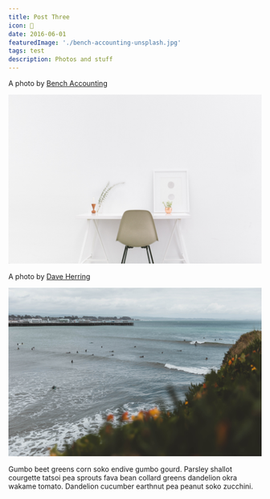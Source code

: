 ```yaml
---
title: Post Three
icon: 🐶
date: 2016-06-01
featuredImage: './bench-accounting-unsplash.jpg'
tags: test
description: Photos and stuff
---
```



A photo by [Bench Accounting](https://unsplash.com/@benchaccounting)

![Alt Text](./bench-accounting-unsplash.jpg)

A photo by [Dave Herring](https://unsplash.com/@daveherring)

![Alt Text](./dave-herring-unsplash.jpg)

Gumbo beet greens corn soko endive gumbo gourd. Parsley shallot courgette tatsoi pea sprouts fava bean collard greens dandelion okra wakame tomato. Dandelion cucumber earthnut pea peanut soko zucchini.